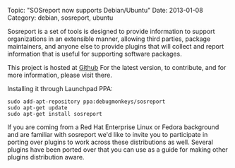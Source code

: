Topic: "SOSreport now supports Debian/Ubuntu"
Date: 2013-01-08
Category: debian, sosreport, ubuntu

Sosreport is a set of tools is designed to provide information to support organizations
in an extensible manner, allowing third parties, package maintainers, and
anyone else to provide plugins that will collect and report information that
is useful for supporting software packages.

This project is hosted at [Github](http://github.com/sosreport/sosreport) For the latest
version, to contribute, and for more information, please visit there.

Installing it through Launchpad PPA:

    sudo add-apt-repository ppa:debugmonkeys/sosreport
    sudo apt-get update
    sudo apt-get install sosreport

If you are coming from a Red Hat Enterprise Linux or Fedora background and are familiar with sosreport we'd like to invite you to participate in porting over plugins to work across these distributions as well. Several plugins have been ported over that you can use as a guide for making other plugins distribution aware.
